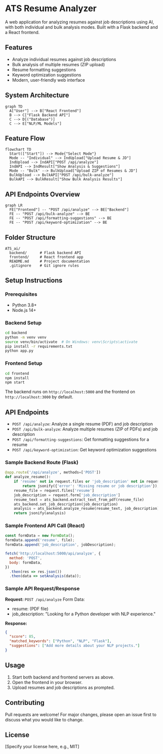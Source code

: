 # ATS Resume Analyzer

A web application for analyzing resumes against job descriptions using AI, with both individual and bulk analysis modes. Built with a Flask backend and a React frontend.

## Features
- Analyze individual resumes against job descriptions
- Bulk analysis of multiple resumes (ZIP upload)
- Resume formatting suggestions
- Keyword optimization suggestions
- Modern, user-friendly web interface

## System Architecture

```mermaid
graph TD
  A["User"] --> B["React Frontend"]
  B --> C["Flask Backend API"]
  C --> D[("Database")]
  C --> E["NLP/ML Models"]
```

## Feature Flow

```mermaid
flowchart TD
  Start(["Start"]) --> Mode{"Select Mode"}
  Mode -- "Individual" --> IndUpload["Upload Resume & JD"]
  IndUpload --> IndAPI["POST /api/analyze"]
  IndAPI --> IndResult["Show Analysis & Suggestions"]
  Mode -- "Bulk" --> BulkUpload["Upload ZIP of Resumes & JD"]
  BulkUpload --> BulkAPI["POST /api/bulk-analyze"]
  BulkAPI --> BulkResult["Show Bulk Analysis Results"]
```

## API Endpoints Overview

```mermaid
graph LR
  FE["Frontend"] -- "POST /api/analyze" --> BE["Backend"]
  FE -- "POST /api/bulk-analyze" --> BE
  FE -- "POST /api/formatting-suggestions" --> BE
  FE -- "POST /api/keyword-optimization" --> BE
```

## Folder Structure
```
ATS_ai/
  backend/      # Flask backend API
  frontend/     # React frontend app
  README.md     # Project documentation
  .gitignore    # Git ignore rules
```

## Setup Instructions

### Prerequisites
- Python 3.8+
- Node.js 14+

### Backend Setup
```bash
cd backend
python -m venv venv
source venv/bin/activate  # On Windows: venv\Scripts\activate
pip install -r requirements.txt
python app.py
```

### Frontend Setup
```bash
cd frontend
npm install
npm start
```

The backend runs on `http://localhost:5000` and the frontend on `http://localhost:3000` by default.

## API Endpoints
- `POST /api/analyze`: Analyze a single resume (PDF) and job description
- `POST /api/bulk-analyze`: Analyze multiple resumes (ZIP of PDFs) and job description
- `POST /api/formatting-suggestions`: Get formatting suggestions for a resume
- `POST /api/keyword-optimization`: Get keyword optimization suggestions

### Sample Backend Route (Flask)
```python
@app.route('/api/analyze', methods=['POST'])
def analyze_resume():
    if 'resume' not in request.files or 'job_description' not in request.form:
        return jsonify({'error': 'Missing resume or job description'}), 400
    resume_file = request.files['resume']
    job_description = request.form['job_description']
    resume_text = ats_backend.extract_text_from_pdf(resume_file)
    ats_backend.set_job_description(job_description)
    analysis = ats_backend.analyze_resume(resume_text, job_description)
    return jsonify(analysis)
```

### Sample Frontend API Call (React)
```javascript
const formData = new FormData();
formData.append('resume', file);
formData.append('job_description', jobDescription);

fetch('http://localhost:5000/api/analyze', {
  method: 'POST',
  body: formData,
})
  .then(res => res.json())
  .then(data => setAnalysis(data));
```

### Sample API Request/Response
**Request:**
`POST /api/analyze`
Form Data:
- resume: (PDF file)
- job_description: "Looking for a Python developer with NLP experience."

**Response:**
```json
{
  "score": 85,
  "matched_keywords": ["Python", "NLP", "Flask"],
  "suggestions": ["Add more details about your NLP projects."]
}
```

## Usage
1. Start both backend and frontend servers as above.
2. Open the frontend in your browser.
3. Upload resumes and job descriptions as prompted.

## Contributing
Pull requests are welcome! For major changes, please open an issue first to discuss what you would like to change.

## License
[Specify your license here, e.g., MIT] 